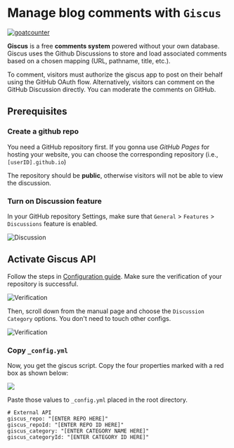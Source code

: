 # Manage blog comments with `Giscus`

[![goatcounter](https://opengraph.githubassets.com/4f866d5b634e7cd5422af77f8dbfb6d48dd288b7c5c18326544c1973210320ed/giscus/giscus)](https://www.goatcounter.com/)

**Giscus** is a free **comments system** powered without your own database. Giscus uses the Github Discussions to store and load associated comments based on a chosen mapping (URL, pathname, title, etc.).

To comment, visitors must authorize the giscus app to post on their behalf using the GitHub OAuth flow. Alternatively, visitors can comment on the GitHub Discussion directly. You can moderate the comments on GitHub.

## Prerequisites

### Create a github repo

You need a GitHub repository first. If you gonna use *GitHub Pages* for hosting your website, you can choose the corresponding repository (i.e., `[userID].github.io`)

The repository should be **public**, otherwise visitors will not be able to view the discussion.

### Turn on Discussion feature

In your GitHub repository Settings, make sure that `General` > `Features` > `Discussions` feature is enabled.

![Discussion](https://i.ibb.co/P1FV02D/giscus-00.png)

## Activate Giscus API

Follow the steps in [Configuration guide](https://giscus.app/). Make sure the verification of your repository is successful.

![Verification](https://i.ibb.co/y87w8rB/giscus-02.png)

Then, scroll down from the manual page and choose the `Discussion Category` options. You don't need to touch other configs.

![Verification](https://i.ibb.co/0hqLWX0/giscus-03.png)

### Copy  `_config.yml`

Now, you get the giscus script. Copy the four properties marked with a red box as shown below:

![](https://i.ibb.co/Z154x8P/giscus-04.png)

Paste those values to `_config.yml` placed in the root directory.

```
# External API
giscus_repo: "[ENTER REPO HERE]"
giscus_repoId: "[ENTER REPO ID HERE]"
giscus_category: "[ENTER CATEGORY NAME HERE]"
giscus_categoryId: "[ENTER CATEGORY ID HERE]"
```